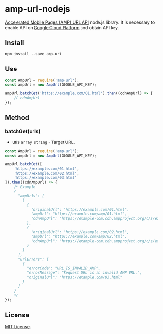# amp-url-nodejs

[Accelerated Mobile Pages (AMP) URL API](https://developers.google.com/amp/cache/reference/acceleratedmobilepageurl/rest/) node.js library.
It is necessary to enable API on [Google Cloud Platform](https://cloud.google.com/) and obtain API key.

## Install

```shell
npm install --save amp-url
```

## Use

```js
const AmpUrl = require('amp-url');
const ampUrl = new AmpUrl(GOOGLE_API_KEY);

ampUrl.batchGet('https://example.com/01.html').then((cdnAmpUrl) => {
    // cdnAmpUrl
});
```

## Method

### batchGet(urls)

- urls `array|string` - Target URL.

```js
const AmpUrl = require('amp-url');
const ampUrl = new AmpUrl(GOOGLE_API_KEY);

ampUrl.batchGet([
    'https://example.com/01.html',
    'https://example.com/02.html',
    'https://example.com/03.html'
]).then((cdnAmpUrl) => {
    /* Example
    {
      "ampUrls": [
        [
          {
            "originalUrl": "https://example.com/01.html",
            "ampUrl": "https://example.com/amp/01.html",
            "cdnAmpUrl": "https://example-com.cdn.ampproject.org/c/s/example.com/amp/01.html"
          },
          {
            "originalUrl": "https://example.com/02.html",
            "ampUrl": "https://example.com/amp/02.html",
            "cdnAmpUrl": "https://example-com.cdn.ampproject.org/c/s/example.com/amp/02.htmls"
          }
        ]
      ],
      "urlErrors": [
        {
          "errorCode": "URL_IS_INVALID_AMP",
          "errorMessage": "Request URL is an invalid AMP URL.",
          "originalUrl": "https://example.com/03.html"
        }
      ]
    }
    */
});
```

## License

[MIT License](https://github.com/kmrk/amp-url-nodejs/blob/master/LICENSE).
